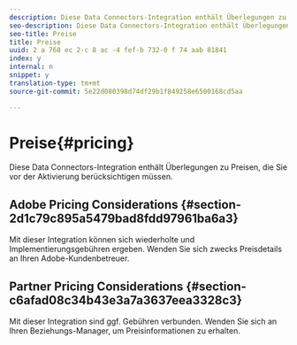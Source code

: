 ```yaml
---
description: Diese Data Connectors-Integration enthält Überlegungen zu Preisen, die Sie vor der Aktivierung berücksichtigen müssen.
seo-description: Diese Data Connectors-Integration enthält Überlegungen zu Preisen, die Sie vor der Aktivierung berücksichtigen müssen.
seo-title: Preise
title: Preise
uuid: 2 a 768 ec 2-c 8 ac -4 fef-b 732-0 f 74 aab 81841
index: y
internal: n
snippet: y
translation-type: tm+mt
source-git-commit: 5e22d080398d74df29b1f849258e6500168cd5aa

---
```



# Preise{#pricing}

Diese Data Connectors-Integration enthält Überlegungen zu Preisen, die Sie vor der Aktivierung berücksichtigen müssen.

## Adobe Pricing Considerations {#section-2d1c79c895a5479bad8fdd97961ba6a3}

Mit dieser Integration können sich wiederholte und Implementierungsgebühren ergeben. Wenden Sie sich zwecks Preisdetails an Ihren Adobe-Kundenbetreuer.

## Partner Pricing Considerations {#section-c6afad08c34b43e3a7a3637eea3328c3}

Mit dieser Integration sind ggf. Gebühren verbunden. Wenden Sie sich an Ihren Beziehungs-Manager, um Preisinformationen zu erhalten.
